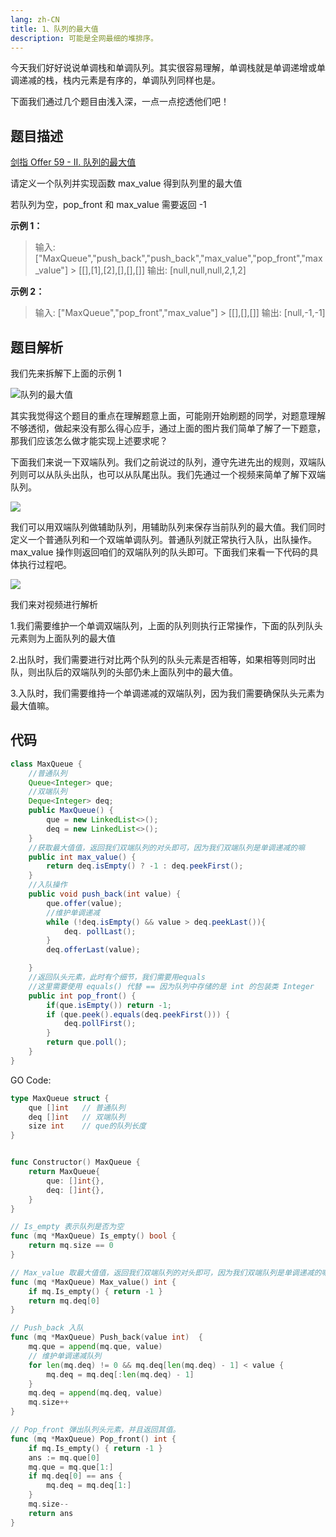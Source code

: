 ```yaml
---
lang: zh-CN
title: 1、队列的最大值
description: 可能是全网最细的堆排序。
---
```




今天我们好好说说单调栈和单调队列。其实很容易理解，单调栈就是单调递增或单调递减的栈，栈内元素是有序的，单调队列同样也是。

下面我们通过几个题目由浅入深，一点一点挖透他们吧！

## 题目描述

[剑指 Offer 59 - II. 队列的最大值](https://leetcode-cn.com/problems/dui-lie-de-zui-da-zhi-lcof/)

请定义一个队列并实现函数 max_value 得到队列里的最大值

若队列为空，pop_front 和 max_value 需要返回 -1

**示例 1：**

> 输入: ["MaxQueue","push_back","push_back","max_value","pop_front","max_value"] > [[],[1],[2],[],[],[]]
> 输出: [null,null,null,2,1,2]

**示例 2：**

> 输入:
> ["MaxQueue","pop_front","max_value"] > [[],[],[]]
> 输出: [null,-1,-1]

## 题目解析

我们先来拆解下上面的示例 1

![队列的最大值](https://chengxuchu-1301103198.cos.ap-beijing.myqcloud.com/Photo/202304180829716.png)

其实我觉得这个题目的重点在理解题意上面，可能刚开始刷题的同学，对题意理解不够透彻，做起来没有那么得心应手，通过上面的图片我们简单了解了一下题意，那我们应该怎么做才能实现上述要求呢？

下面我们来说一下双端队列。我们之前说过的队列，遵守先进先出的规则，双端队列则可以从队头出队，也可以从队尾出队。我们先通过一个视频来简单了解下双端队列。

![](https://chengxuchu-1301103198.cos.ap-beijing.myqcloud.com/Photo/202304180830244.gif)

我们可以用双端队列做辅助队列，用辅助队列来保存当前队列的最大值。我们同时定义一个普通队列和一个双端单调队列。普通队列就正常执行入队，出队操作。max_value 操作则返回咱们的双端队列的队头即可。下面我们来看一下代码的具体执行过程吧。

![](https://chengxuchu-1301103198.cos.ap-beijing.myqcloud.com/Photo/202304180830977.gif)

我们来对视频进行解析

1.我们需要维护一个单调双端队列，上面的队列则执行正常操作，下面的队列队头元素则为上面队列的最大值

2.出队时，我们需要进行对比两个队列的队头元素是否相等，如果相等则同时出队，则出队后的双端队列的头部仍未上面队列中的最大值。

3.入队时，我们需要维持一个单调递减的双端队列，因为我们需要确保队头元素为最大值嘛。

## 代码

```java
class MaxQueue {
    //普通队列
    Queue<Integer> que;
    //双端队列
    Deque<Integer> deq;
    public MaxQueue() {
        que = new LinkedList<>();
        deq = new LinkedList<>();
    }
    //获取最大值值，返回我们双端队列的对头即可，因为我们双端队列是单调递减的嘛
    public int max_value() {
        return deq.isEmpty() ? -1 : deq.peekFirst();
    }
    //入队操作
    public void push_back(int value) {
        que.offer(value);
        //维护单调递减
        while (!deq.isEmpty() && value > deq.peekLast()){
            deq. pollLast();
        }
        deq.offerLast(value);

    }
    //返回队头元素，此时有个细节，我们需要用equals
    //这里需要使用 equals() 代替 == 因为队列中存储的是 int 的包装类 Integer
    public int pop_front() {
        if(que.isEmpty()) return -1;
        if (que.peek().equals(deq.peekFirst())) {
            deq.pollFirst();
        }
        return que.poll();
    }
}
```

GO Code:

```go
type MaxQueue struct {
    que []int	// 普通队列
    deq []int	// 双端队列
    size int	// que的队列长度
}


func Constructor() MaxQueue {
    return MaxQueue{
        que: []int{},
        deq: []int{},
    }
}

// Is_empty 表示队列是否为空
func (mq *MaxQueue) Is_empty() bool {
    return mq.size == 0
}

// Max_value 取最大值值，返回我们双端队列的对头即可，因为我们双端队列是单调递减的嘛
func (mq *MaxQueue) Max_value() int {
    if mq.Is_empty() { return -1 }
    return mq.deq[0]
}

// Push_back 入队
func (mq *MaxQueue) Push_back(value int)  {
    mq.que = append(mq.que, value)
    // 维护单调递减队列
    for len(mq.deq) != 0 && mq.deq[len(mq.deq) - 1] < value {
        mq.deq = mq.deq[:len(mq.deq) - 1]
    }
    mq.deq = append(mq.deq, value)
    mq.size++
}

// Pop_front 弹出队列头元素，并且返回其值。
func (mq *MaxQueue) Pop_front() int {
    if mq.Is_empty() { return -1 }
    ans := mq.que[0]
    mq.que = mq.que[1:]
    if mq.deq[0] == ans {
        mq.deq = mq.deq[1:]
    }
    mq.size--
    return ans
}
```

###
